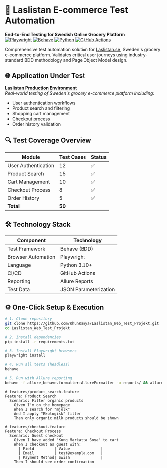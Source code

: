 # 🛒 Laslistan E-commerce Test Automation  
**End-to-End Testing for Swedish Online Grocery Platform**  
[![Playwright](https://img.shields.io/badge/Playwright-2.4+-45ba4b?logo=playwright)](https://playwright.dev)
[![Behave](https://img.shields.io/badge/Behave-1.2.7-green)](https://behave.readthedocs.io/)
[![Python](https://img.shields.io/badge/Python-3.10%2B-blue?logo=python)](https://python.org)
[![GitHub Actions](https://img.shields.io/badge/GitHub_Actions-CI/CD-black?logo=githubactions)](https://github.com/features/actions)

Comprehensive test automation solution for [Laslistan.se](https://www.laslistan.se/), Sweden's grocery e-commerce platform. Validates critical user journeys using industry-standard BDD methodology and Page Object Model design.

## 🌐 Application Under Test
**[Laslistan Production Environment](https://www.laslistan.se/)**  
*Real-world testing of Sweden's grocery e-commerce platform including:*
- User authentication workflows
- Product search and filtering
- Shopping cart management
- Checkout process
- Order history validation

## 🔍 Test Coverage Overview
| Module           | Test Cases | Status |
|------------------|------------|--------|
| User Authentication | 12        | ✅     |
| Product Search     | 15        | ✅     |
| Cart Management    | 10        | ✅     |
| Checkout Process   | 8         | ✅     |
| Order History      | 5         | ✅     |
| **Total**          | **50**    |        |

## 🛠️ Technology Stack
| Component          | Technology              |
|--------------------|-------------------------|
| Test Framework     | Behave (BDD)            |
| Browser Automation | Playwright              |
| Language           | Python 3.10+            |
| CI/CD              | GitHub Actions          |
| Reporting          | Allure Reports          |
| Test Data          | JSON Parameterization   |

## ⚙️ One-Click Setup & Execution
```bash
# 1. Clone repository
git clone https://github.com/KhunKanya/Laslistan_Web_Test_Projekt.git
cd Laslistan_Web_Test_Projekt

# 2. Install dependencies
pip install -r requirements.txt

# 3. Install Playwright browsers
playwright install

# 4. Run all tests (headless)
behave

# 5. Run with Allure reporting
behave -f allure_behave.formatter:AllureFormatter -o reports/ && allure serve reports/

```

```gherkin
# features/product_search.feature
Feature: Product Search
  Scenario: Filter organic products
    Given I'm on the homepage
    When I search for "mjölk"
    And I apply "Ekologisk" filter
    Then only organic milk products should be shown

# features/checkout.feature  
Feature: Checkout Process
  Scenario: Guest checkout
    Given I have added "Kung Markatta Soya" to cart
    When I checkout as guest with:
      | Field         | Value              |
      | Email         | test@example.com   |
      | Payment Method| Swish              |
    Then I should see order confirmation
```


